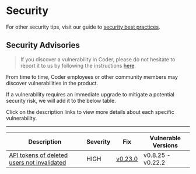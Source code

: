 # Security

<children></children>

For other security tips, visit our guide to
[security best practices](../../tutorials/best-practices/security-best-practices.md).

## Security Advisories

> If you discover a vulnerability in Coder, please do not hesitate to report it
> to us by following the instructions
> [here](https://github.com/coder/coder/blob/main/SECURITY.md).

From time to time, Coder employees or other community members may discover
vulnerabilities in the product.

If a vulnerability requires an immediate upgrade to mitigate a potential
security risk, we will add it to the below table.

Click on the description links to view more details about each specific
vulnerability.

---

| Description                                                                                                                                   | Severity | Fix                                                            | Vulnerable Versions |
|-----------------------------------------------------------------------------------------------------------------------------------------------|----------|----------------------------------------------------------------|---------------------|
| [API tokens of deleted users not invalidated](https://github.com/coder/coder/blob/main/docs/admin/security/0001_user_apikeys_invalidation.md) | HIGH     | [v0.23.0](https://github.com/coder/coder/releases/tag/v0.23.0) | v0.8.25 - v0.22.2   |

